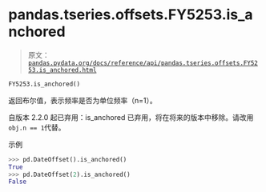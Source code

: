 # pandas.tseries.offsets.FY5253.is_anchored

> 原文：[`pandas.pydata.org/docs/reference/api/pandas.tseries.offsets.FY5253.is_anchored.html`](https://pandas.pydata.org/docs/reference/api/pandas.tseries.offsets.FY5253.is_anchored.html)

```py
FY5253.is_anchored()
```

返回布尔值，表示频率是否为单位频率（n=1）。

自版本 2.2.0 起已弃用：is_anchored 已弃用，将在将来的版本中移除。请改用`obj.n == 1`代替。

示例

```py
>>> pd.DateOffset().is_anchored()
True
>>> pd.DateOffset(2).is_anchored()
False 
```
